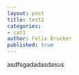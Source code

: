 ```yaml
---
layout: post
title: test2
categories: 
- cat1
author: Felix Brucker
published: true
---
```


asdfsgadadasdasus